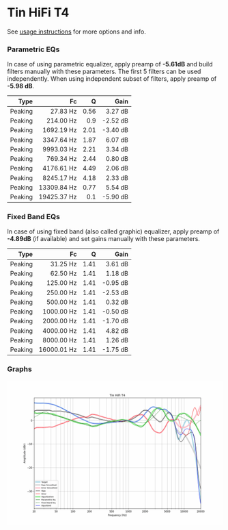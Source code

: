 # Tin HiFi T4
See [usage instructions](https://github.com/jaakkopasanen/AutoEq#usage) for more options and info.

### Parametric EQs
In case of using parametric equalizer, apply preamp of **-5.61dB** and build filters manually
with these parameters. The first 5 filters can be used independently.
When using independent subset of filters, apply preamp of **-5.98 dB**.

| Type    | Fc          |    Q | Gain     |
|--------:|------------:|-----:|---------:|
| Peaking | 27.83 Hz    | 0.56 | 3.27 dB  |
| Peaking | 214.00 Hz   | 0.9  | -2.52 dB |
| Peaking | 1692.19 Hz  | 2.01 | -3.40 dB |
| Peaking | 3347.64 Hz  | 1.87 | 6.07 dB  |
| Peaking | 9993.03 Hz  | 2.21 | 3.34 dB  |
| Peaking | 769.34 Hz   | 2.44 | 0.80 dB  |
| Peaking | 4176.61 Hz  | 4.49 | 2.06 dB  |
| Peaking | 8245.17 Hz  | 4.18 | 2.33 dB  |
| Peaking | 13309.84 Hz | 0.77 | 5.54 dB  |
| Peaking | 19425.37 Hz | 0.1  | -5.90 dB |

### Fixed Band EQs
In case of using fixed band (also called graphic) equalizer, apply preamp of **-4.89dB**
(if available) and set gains manually with these parameters.

| Type    | Fc          |    Q | Gain     |
|--------:|------------:|-----:|---------:|
| Peaking | 31.25 Hz    | 1.41 | 3.61 dB  |
| Peaking | 62.50 Hz    | 1.41 | 1.18 dB  |
| Peaking | 125.00 Hz   | 1.41 | -0.95 dB |
| Peaking | 250.00 Hz   | 1.41 | -2.53 dB |
| Peaking | 500.00 Hz   | 1.41 | 0.32 dB  |
| Peaking | 1000.00 Hz  | 1.41 | -0.50 dB |
| Peaking | 2000.00 Hz  | 1.41 | -1.70 dB |
| Peaking | 4000.00 Hz  | 1.41 | 4.82 dB  |
| Peaking | 8000.00 Hz  | 1.41 | 1.26 dB  |
| Peaking | 16000.01 Hz | 1.41 | -1.75 dB |

### Graphs
![](./Tin%20HiFi%20T4.png)